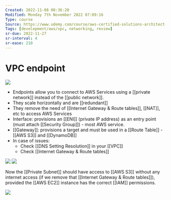 ```yaml
---
Created: 2022-11-08 08:36:20
Modified: Monday 7th November 2022 07:09:16
Type: course
Source: https://www.udemy.com/course/aws-certified-solutions-architect-associate-saa-c01/?xref=E0Aed11STH4LPUQvCz0GJFABTmM=
Tags: [development/aws/vpc, networking, review]
sr-due: 2022-11-27
sr-interval: 4
sr-ease: 210
---
```


# VPC endpoint

![](2020-01-01-17-37-36.png)

- Endpoints allow you to connect to AWS Services using a [[private network]] instead of the [[public network]].
- They scale horizontally and are [[redundant]]
- They remove the need of [[Internet Gateway & Route tables]], [[NAT]], etc to access AWS Services
- Interface: provisions an [[ENI]] (private IP address) as an entry point (must attach [[Security Group]]) - most AWS service.
- [[Gateway]]: provisions a target and must be used in a [[Route Table]] - [[AWS S3]] and [[DynamoDB]]
- In case of issues:
    - Check [[DNS Setting Resolution]] in your [[VPC]]
    - Check [[Internet Gateway & Route tables]]

![](2020-01-01-17-43-40.png)
![](2020-01-01-17-43-58.png)

Now the [[Private Subnet]] should have access to [[AWS S3]] without any internet access (if we remove that [[Internet Gateway & Route tables]]), provided the [[AWS EC2]] instance has the correct [[IAM]] permissions.

![](2020-01-01-17-44-32.png)